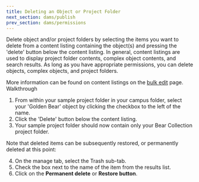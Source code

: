 ```yaml
---
title: Deleting an Object or Project Folder
next_section: dams/publish
prev_section: dams/permissions
---
```


Delete object and/or project folders by selecting the items you want to delete from a content listing containing the object(s) and pressing the 'delete' button below the content listing. In general, content listings are used to display project folder contents, complex object contents, and search results. As long as you have appropriate permissions, you can delete objects, complex objects, and project folders. 

<div class="note">More information can be found on content listings on the <a class="notelink" href="{{ site.url }}{{ site.baseurl }}/docs/dams/bulk-edit/">bulk edit</a> page.</div>

<div class="walkthrough">Walkthrough</div>

1. From within your sample project folder in your campus folder, select your 'Golden Bear' object by clicking the checkbox to the left of the name.
2. Click the 'Delete' button below the content listing. 
3. Your sample project folder should now contain only your Bear Collection project folder. 

Note that deleted items can be subsequently restored, or permanently deleted at this point:

4. On the manage tab, select the Trash sub-tab.
5. Check the box next to the name of the item from the results list.
6. Click on the <b>Permanent delete</b> or <b>Restore button</b>.
